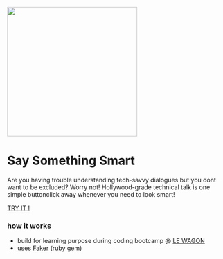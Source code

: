 <a href="http://SaySomethingSmart.com" ><img src="https://user-images.githubusercontent.com/44790691/60265141-455a7680-98e5-11e9-985e-0a6eb19499d4.png" height="300"></a>

# Say Something Smart


Are you having trouble understanding tech-savvy dialogues but you dont want to be excluded? Worry not! Hollywood-grade technical talk is one simple buttonclick away whenever you need to look smart!

[TRY IT !](http://SaySomethingSmart.com)

### how it works
- build for learning purpose during coding bootcamp @ [LE WAGON](https://www.lewagon.com/)
- uses [Faker](https://github.com/stympy/faker/blob/master/doc/default/hacker.md) (ruby gem)
